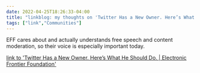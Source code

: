 ```yaml
---
date: 2022-04-25T18:26:33-04:00
title: "linkblog: my thoughts on 'Twitter Has a New Owner. Here’s What He Should Do. | Electronic Frontier Foundation'"
tags: ["link","Communities"]
---
```

EFF cares about and actually understands free speech and content moderation, so their voice is especially important today.
 
[link to 'Twitter Has a New Owner. Here’s What He Should Do. | Electronic Frontier Foundation'](https://www.eff.org/deeplinks/2022/04/twitter-has-new-owner-heres-what-he-should-do)
